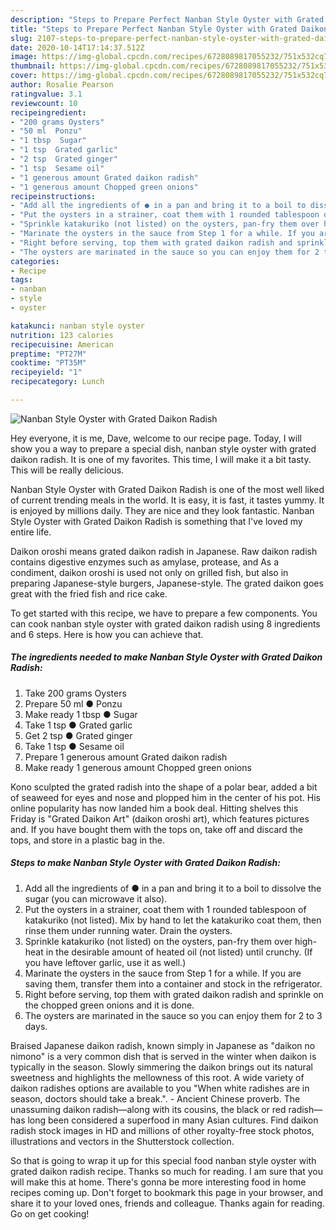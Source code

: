 ```yaml
---
description: "Steps to Prepare Perfect Nanban Style Oyster with Grated Daikon Radish"
title: "Steps to Prepare Perfect Nanban Style Oyster with Grated Daikon Radish"
slug: 2107-steps-to-prepare-perfect-nanban-style-oyster-with-grated-daikon-radish
date: 2020-10-14T17:14:37.512Z
image: https://img-global.cpcdn.com/recipes/6728089817055232/751x532cq70/nanban-style-oyster-with-grated-daikon-radish-recipe-main-photo.jpg
thumbnail: https://img-global.cpcdn.com/recipes/6728089817055232/751x532cq70/nanban-style-oyster-with-grated-daikon-radish-recipe-main-photo.jpg
cover: https://img-global.cpcdn.com/recipes/6728089817055232/751x532cq70/nanban-style-oyster-with-grated-daikon-radish-recipe-main-photo.jpg
author: Rosalie Pearson
ratingvalue: 3.1
reviewcount: 10
recipeingredient:
- "200 grams Oysters"
- "50 ml  Ponzu"
- "1 tbsp  Sugar"
- "1 tsp  Grated garlic"
- "2 tsp  Grated ginger"
- "1 tsp  Sesame oil"
- "1 generous amount Grated daikon radish"
- "1 generous amount Chopped green onions"
recipeinstructions:
- "Add all the ingredients of ● in a pan and bring it to a boil to dissolve the sugar (you can microwave it also)."
- "Put the oysters in a strainer, coat them with 1 rounded tablespoon of katakuriko (not listed).  Mix by hand to let the katakuriko coat them, then rinse them under running water. Drain the oysters."
- "Sprinkle katakuriko (not listed) on the oysters, pan-fry them over high-heat in the desirable amount of heated oil (not listed) until crunchy. (If you have leftover garlic, use it as well.)"
- "Marinate the oysters in the sauce from Step 1 for a while. If you are saving them, transfer them into a container and stock in the refrigerator."
- "Right before serving, top them with grated daikon radish and sprinkle on the chopped green onions and it is done."
- "The oysters are marinated in the sauce so you can enjoy them for 2 to 3 days."
categories:
- Recipe
tags:
- nanban
- style
- oyster

katakunci: nanban style oyster 
nutrition: 123 calories
recipecuisine: American
preptime: "PT27M"
cooktime: "PT35M"
recipeyield: "1"
recipecategory: Lunch

---
```



![Nanban Style Oyster with Grated Daikon Radish](https://img-global.cpcdn.com/recipes/6728089817055232/751x532cq70/nanban-style-oyster-with-grated-daikon-radish-recipe-main-photo.jpg)

Hey everyone, it is me, Dave, welcome to our recipe page. Today, I will show you a way to prepare a special dish, nanban style oyster with grated daikon radish. It is one of my favorites. This time, I will make it a bit tasty. This will be really delicious.

Nanban Style Oyster with Grated Daikon Radish is one of the most well liked of current trending meals in the world. It is easy, it is fast, it tastes yummy. It is enjoyed by millions daily. They are nice and they look fantastic. Nanban Style Oyster with Grated Daikon Radish is something that I've loved my entire life.

Daikon oroshi means grated daikon radish in Japanese. Raw daikon radish contains digestive enzymes such as amylase, protease, and As a condiment, daikon oroshi is used not only on grilled fish, but also in preparing Japanese-style burgers, Japanese-style. The grated daikon goes great with the fried fish and rice cake.


To get started with this recipe, we have to prepare a few components. You can cook nanban style oyster with grated daikon radish using 8 ingredients and 6 steps. Here is how you can achieve that.

<!--inarticleads1-->

##### The ingredients needed to make Nanban Style Oyster with Grated Daikon Radish:

1. Take 200 grams Oysters
1. Prepare 50 ml ● Ponzu
1. Make ready 1 tbsp ● Sugar
1. Take 1 tsp ● Grated garlic
1. Get 2 tsp ● Grated ginger
1. Take 1 tsp ● Sesame oil
1. Prepare 1 generous amount Grated daikon radish
1. Make ready 1 generous amount Chopped green onions


Kono sculpted the grated radish into the shape of a polar bear, added a bit of seaweed for eyes and nose and plopped him in the center of his pot. His online popularity has now landed him a book deal. Hitting shelves this Friday is &#34;Grated Daikon Art&#34; (daikon oroshi art), which features pictures and. If you have bought them with the tops on, take off and discard the tops, and store in a plastic bag in the. 

<!--inarticleads2-->

##### Steps to make Nanban Style Oyster with Grated Daikon Radish:

1. Add all the ingredients of ● in a pan and bring it to a boil to dissolve the sugar (you can microwave it also).
1. Put the oysters in a strainer, coat them with 1 rounded tablespoon of katakuriko (not listed).  Mix by hand to let the katakuriko coat them, then rinse them under running water. Drain the oysters.
1. Sprinkle katakuriko (not listed) on the oysters, pan-fry them over high-heat in the desirable amount of heated oil (not listed) until crunchy. (If you have leftover garlic, use it as well.)
1. Marinate the oysters in the sauce from Step 1 for a while. If you are saving them, transfer them into a container and stock in the refrigerator.
1. Right before serving, top them with grated daikon radish and sprinkle on the chopped green onions and it is done.
1. The oysters are marinated in the sauce so you can enjoy them for 2 to 3 days.


Braised Japanese daikon radish, known simply in Japanese as &#34;daikon no nimono&#34; is a very common dish that is served in the winter when daikon is typically in the season. Slowly simmering the daikon brings out its natural sweetness and highlights the mellowness of this root. A wide variety of daikon radishes options are available to you &#34;When white radishes are in season, doctors should take a break.&#34;. - Ancient Chinese proverb. The unassuming daikon radish—along with its cousins, the black or red radish—has long been considered a superfood in many Asian cultures. Find daikon radish stock images in HD and millions of other royalty-free stock photos, illustrations and vectors in the Shutterstock collection. 

So that is going to wrap it up for this special food nanban style oyster with grated daikon radish recipe. Thanks so much for reading. I am sure that you will make this at home. There's gonna be more interesting food in home recipes coming up. Don't forget to bookmark this page in your browser, and share it to your loved ones, friends and colleague. Thanks again for reading. Go on get cooking!
